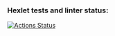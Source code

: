 ### Hexlet tests and linter status:
[![Actions Status](https://github.com/notsleeps/java-project-lvl1/workflows/hexlet-check/badge.svg)](https://github.com/notsleeps/java-project-lvl1/actions)